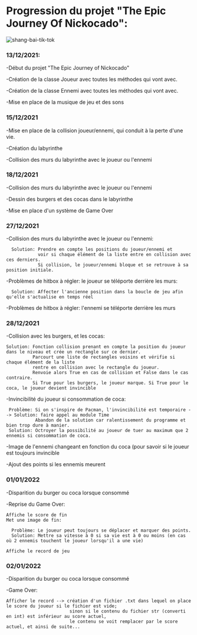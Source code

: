 # Progression du projet "The Epic Journey Of Nickocado":
![shang-bai-tik-tok](https://user-images.githubusercontent.com/90514084/147883984-15281970-8ee2-4591-aaaf-4a575d3c9c84.gif)


### 13/12/2021:

  -Début du projet "The Epic Journey of Nickocado"
  
  -Création de la classe Joueur avec toutes les méthodes qui vont avec.
  
  -Création de la classe Ennemi avec toutes les méthodes qui vont avec.
  
  -Mise en place de la musique de jeu et des sons
  
 
### 15/12/2021 

  -Mise en place de la collision joueur/ennemi, qui conduit à la perte d'une vie.
  
  -Création du labyrinthe
  
  -Collision des murs du labyrinthe avec le joueur ou l'ennemi
  
  
### 18/12/2021

  -Collision des murs du labyrinthe avec le joueur ou l'ennemi
  
  -Dessin des burgers et des cocas dans le labyrinthe
  
  -Mise en place d'un système de Game Over
    
    
### 27/12/2021

  -Collision des murs du labyrinthe avec le joueur ou l'ennemi:
  
      Solution: Prendre en compte les positions du joueur/ennemi et 
                voir si chaque élément de la liste entre en collision avec ces derniers. 
                Si collision, le joueur/ennemi bloque et se retrouve à sa position initiale.
       
  -Problèmes de hitbox à régler: le joueur se téléporte derrière les murs: 
  
      Solution: Affecter l'ancienne position dans la boucle de jeu afin qu'elle s'actualise en temps réel
      
  -Problèmes de hitbox à régler: l'ennemi se téléporte derrière les murs 
     
     
### 28/12/2021

  -Collision avec les burgers, et les cocas:
  
    Solution: Fonction collision prenant en compte la position du joueur dans le niveau et crée un rectangle sur ce dernier.
              Parcourt une liste de rectangles voisins et vérifie si chaque élément de la liste 
              rentre en collision avec le rectangle du joueur.
              Renvoie alors True en cas de collision et False dans le cas contraire.
              Si True pour les burgers, le joueur marque. Si True pour le coca, le joueur devient invincible
               
  -Invincibilité du joueur si consommation de coca:
  
     Problème: Si on s'inspire de Pacman, l'invincibilité est temporaire --> Solution: faire appel au module Time
               Abandon de la solution car ralentissement du programme et bien trop dure à manier.
     Solution: Octroyer la possibilité au joueur de tuer au maximum que 2 ennemis si consommation de coca.
        
  -Image de l'ennemi changeant en fonction du coca (pour savoir si le joueur est toujours invincible
  
  -Ajout des points si les ennemis meurent 
  
  
### 01/01/2022 

  -Disparition du burger ou coca lorsque consommé
  
  -Reprise du Game Over:
  
    Affiche le score de fin
    Met une image de fin:
    
      Problème: Le joueur peut toujours se déplacer et marquer des points.
      Solution: Mettre sa vitesse à 0 si sa vie est à 0 ou moins (en cas où 2 ennemis touchent le joueur lorsqu'il a une vie)
      
    Affiche le record de jeu
 
 
### 02/01/2022

  -Disparition du burger ou coca lorsque consommé
  
  -Game Over:
  
    Afficher le record --> création d'un fichier .txt dans lequel on place le score du joueur si le fichier est vide; 
                            sinon si le contenu du fichier str (converti en int) est inférieur au score actuel, 
                            le contenu se voit remplacer par le score actuel, et ainsi de suite...
